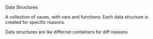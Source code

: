Data Structures

A collection of vaues, with vars and functions. Each data structure is created for specific reasons.

Data structures are ike differnet containers for diff reasons